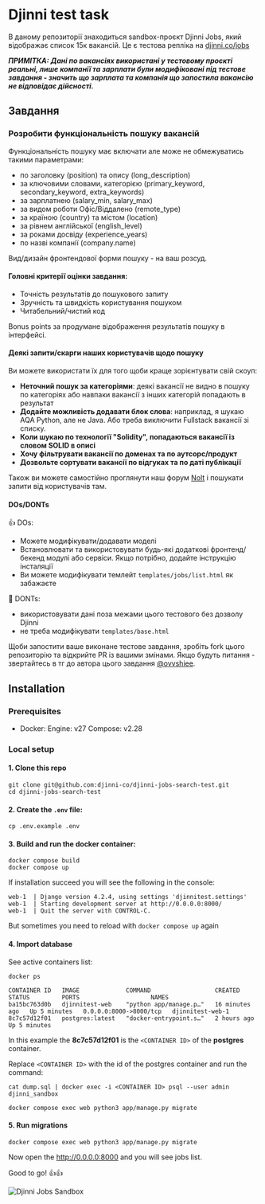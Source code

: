 # Djinni test task

В даному репозиторії знаходиться sandbox-проєкт Djinni Jobs, який відображає список 15к вакансій. Це є тестова репліка на [djinni.co/jobs](https://djinni.co/jobs/)     

**_ПРИМІТКА: Дані по вакансіях використані у тестовому проєкті реальні, лише компанії та зарплати були модифіковані під тестове завдання - значить що зарплата та компанія що запостила вакансію не відповідає дійсності._**

## Завдання

### Розробити функціональність пошуку вакансій

Функціональність пошуку має включати але може не обмежуватись такими параметрами:
- по заголовку (position) та опису (long_description)
- за ключовими словами, категорією (primary_keyword, secondary_keyword, extra_keywords)
- за зарплатнею (salary_min, salary_max)
- за видом роботи Офіс/Віддалено (remote_type)
- за країною (country) та містом (location)
- за рівнем англійської (english_level)
- за роками досвіду (experience_years)
- по назві компанії (company.name)

Вид/дизайн фронтендової форми пошуку - на ваш розсуд.

#### Головні критерії оцінки завдання:
- Точність результатів до пошукового запиту
- Зручність та швидкість користування пошуком
- Читабельний/чистий код
 
Bonus points за продумане відображення результатів пошуку в інтерфейсі.

#### Деякі запити/скарги наших користувачів щодо пошуку  

Ви можете використати їх для того щоби краще зорієнтувати свій скоуп:

- **Неточний пошук за категоріями**: деякі вакансії не видно в пошуку по категоріях або навпаки вакансії з інших категорій попадають в результат
- **Додайте можливість додавати блок слова**: наприклад, я шукаю AQA Python, але не Java. Або треба виключити Fullstack вакансії зі списку.
- **Коли шукаю по технології "Solidity", попадаються вакансії із словом SOLID в описі**
- **Хочу фільтрувати вакансії по доменах та по аутсорс/продукт**
- **Дозвольте сортувати вакансії по відгуках та по даті публікації**

Також ви можете самостійно проглянути наш форум [Nolt](https://djinni.nolt.io/) і пошукати запити від користувачів там.

#### DOs/DONTs

👍 DOs:
- Можете модифікувати/додавати моделі
- Встановлювати та використовувати будь-які додаткові фронтенд/бекенд модулі або сервіси. Якщо потрібно, додайте інструкцію інсталяції
- Ви можете модифікувати темлейт `templates/jobs/list.html` як забажаєте

🚫 DONTs:
- використовувати дані поза межами цього тестового без дозволу Djinni
- не треба модифікувати `templates/base.html`

Щоби запостити ваше виконане тестове завдання, зробіть fork цього репозиторію та відкрийте PR із вашими змінами.
Якщо будуть питання - звертайтесь в тг до автора цього завдання [@ovvshiee](https://t.me/ovvshieee).

## Installation

### Prerequisites

- Docker: Engine: v27 Compose: v2.28

### Local setup

#### 1. Clone this repo

```
git clone git@github.com:djinni-co/djinni-jobs-search-test.git
cd djinni-jobs-search-test
```

#### 2. Create the `.env` file:

```
cp .env.example .env
```

#### 3. Build and run the docker container:

```
docker compose build
docker compose up
```

If installation succeed you will see the following in the console:
```
web-1  | Django version 4.2.4, using settings 'djinnitest.settings'
web-1  | Starting development server at http://0.0.0.0:8000/
web-1  | Quit the server with CONTROL-C.
```
But sometimes you need to reload with ``` docker compose up ``` again

#### 4. Import database

See active containers list:  

```
docker ps
```
```
CONTAINER ID   IMAGE             COMMAND                  CREATED          STATUS         PORTS                    NAMES
ba15bc763d0b   djinnitest-web    "python app/manage.p…"   16 minutes ago   Up 5 minutes   0.0.0.0:8000->8000/tcp   djinnitest-web-1
8c7c57d12f01   postgres:latest   "docker-entrypoint.s…"   2 hours ago      Up 5 minutes   
```

In this example the **8c7c57d12f01** is the `<CONTAINER ID>` of the **postgres** container.  
  
Replace `<CONTAINER ID>` with the id of the postgres container and run the command:

```
cat dump.sql | docker exec -i <CONTAINER ID> psql --user admin djinni_sandbox
```

```
docker compose exec web python3 app/manage.py migrate
```

#### 5. Run migrations

```
docker compose exec web python3 app/manage.py migrate
```

Now open the http://0.0.0.0:8000 and you will see jobs list.

Good to go! 👍👍

![Djinni Jobs Sandbox](screenshot.png)
